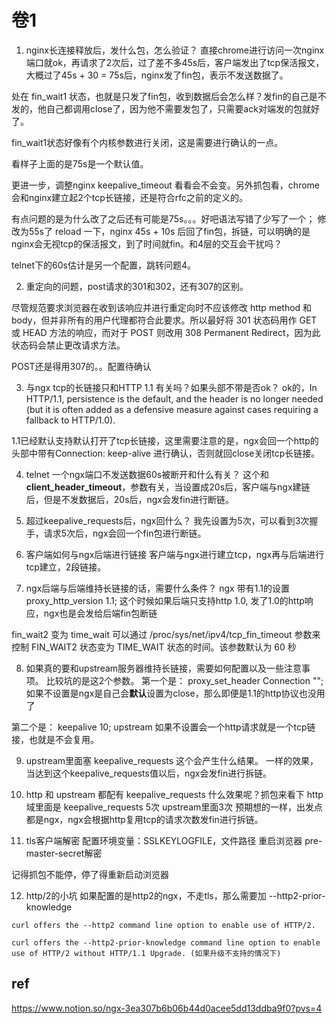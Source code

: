 # 卷1
1. nginx长连接释放后，发什么包，怎么验证？
直接chrome进行访问一次nginx端口就ok，再请求了2次后，过了差不多45s后，客户端发出了tcp保活报文，大概过了45s + 30 = 75s后，nginx发了fin包，表示不发送数据了。

处在 fin_wait1 状态，也就是只发了fin包，收到数据后会怎么样？发fin的自己是不发的，他自己都调用close了，因为他不需要发包了，只需要ack对端发的包就好了。

fin_wait1状态好像有个内核参数进行关闭，这是需要进行确认的一点。

看样子上面的是75s是一个默认值。

更进一步，调整nginx keepalive_timeout 看看会不会变。另外抓包看，chrome会和nginx建立起2个tcp长链接，还是符合rfc之前的定义的。

有点问题的是为什么改了之后还有可能是75s。。。好吧语法写错了少写了一个；
修改为55s了 reload 一下，nginx 45s + 10s 后回了fin包，拆链，可以明确的是nginx会无视tcp的保活报文，到了时间就fin。和4层的交互会干扰吗？

telnet下的60s估计是另一个配置，跳转问题4。

2. 重定向的问题，post请求的301和302，还有307的区别。

尽管规范要求浏览器在收到该响应并进行重定向时不应该修改 http method 和 body，但并非所有的用户代理都符合此要求。所以最好将 301 状态码用作 GET 或 HEAD 方法的响应，而对于 POST 则改用 308 Permanent Redirect，因为此状态码会禁止更改请求方法。

POST还是得用307的。。配置待确认 




3. 与ngx tcp的长链接只和HTTP 1.1 有关吗？如果头部不带是否ok？
ok的，In HTTP/1.1, persistence is the default, and the header is no longer needed (but it is often added as a defensive measure against cases requiring a fallback to HTTP/1.0).

1.1已经默认支持默认打开了tcp长链接，这里需要注意的是，ngx会回一个http的头部中带有Connection: keep-alive 进行确认，否则就回close关闭tcp长链接。

4. telnet 一个ngx端口不发送数据60s被断开和什么有关？
这个和**client_header_timeout**，参数有关，当设置成20s后，客户端与ngx建链后，但是不发数据后，20s后，ngx会发fin进行断链。

5. 超过keepalive_requests后，ngx回什么？
我先设置为5次，可以看到3次握手，请求5次后，ngx会回一个fin包进行断链。

6. 客户端如何与ngx后端进行链接
客户端与ngx进行建立tcp，ngx再与后端进行tcp建立，2段链接。

7. ngx后端与后端维持长链接的话，需要什么条件？
ngx 带有1.1的设置 proxy_http_version 1.1;
这个时候如果后端只支持http 1.0, 发了1.0的http响应，ngx也是会发给后端fin包断链

fin_wait2 变为 time_wait 可以通过 /proc/sys/net/ipv4/tcp_fin_timeout 参数来控制 FIN_WAIT2 状态变为 TIME_WAIT 状态的时间。该参数默认为 60 秒

8. 如果真的要和upstream服务器维持长链接，需要如何配置以及一些注意事项。
比较坑的是这2个参数。
第一个是：
proxy_set_header Connection ""; 
如果不设置是ngx是自己会**默认**设置为close，那么即便是1.1的http协议也没用了

第二个是：
keepalive 10;
upstream 如果不设置会一个http请求就是一个tcp链接，也就是不会复用。

9. upstream里面塞 keepalive_requests 这个会产生什么结果。
一样的效果，当达到这个keepalive_requests值以后，ngx会发fin进行拆链。


10. http 和 upstream 都配有 keepalive_requests 什么效果呢？抓包来看下
http 域里面是 keepalive_requests 5次
upstream里面3次
预期想的一样，出发点都是ngx，ngx会根据http复用tcp的请求次数发fin进行拆链。

11. tls客户端解密
配置环境变量：SSLKEYLOGFILE，文件路径
重启浏览器
pre-master-secret解密

记得抓包不能停，停了得重新启动浏览器

12. http/2的小坑
如果配置的是http2的ngx，不走tls，那么需要加 --http2-prior-knowledge
```shell
curl offers the --http2 command line option to enable use of HTTP/2.

curl offers the --http2-prior-knowledge command line option to enable use of HTTP/2 without HTTP/1.1 Upgrade. (如果升级不支持的情况下)
```

## ref
https://www.notion.so/ngx-3ea307b6b06b44d0acee5dd13ddba9f0?pvs=4